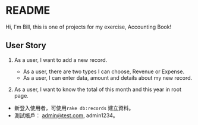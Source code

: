 # README
Hi, I'm Bill, this is one of projects for my exercise, Accounting Book!

## User Story
1. As a user, I want to add a new record.
	- As a user, there are two types I can choose, Revenue or Expense.
	- As a user, I can enter data, amount and details about my new record.

2. As a user, I want to know the total of this month and this year in root page.




- 新登入使用者，可使用`rake db:records` 建立資料。
- 測試帳戶： admin@test.com,  admin1234。